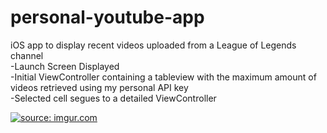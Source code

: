 # personal-youtube-app
iOS app to display recent videos uploaded from a League of Legends channel
<br> 
-Launch Screen Displayed
<br>
-Initial ViewController containing a tableview with the maximum amount of videos retrieved using my personal API key
 <br>
-Selected cell segues to a detailed ViewController

<a href="http://imgur.com/9XcHMEA"><img src="http://i.imgur.com/9XcHMEA.gif" title="source: imgur.com" /></a>
